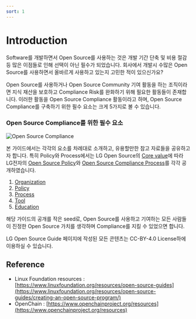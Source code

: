 ```yaml
---
sort: 1
---
```


# Introduction

Software를 개발하면서 Open Source를 사용하는 것은 개발 기간 단축 및 비용 절감 등 많은 이점들로 인해 선택이 아닌 필수가 되었습니다. 회사에서 개발시 수많은 Open Source를 사용하면서 올바르게 사용하고 있는지 고민한 적이 있으신가요?

Open Source를 사용하거나 Open Source Community 기여 활동을 하는 조직이라면 지식 재산을 보호하고 Compliance Risk를 완화하기 위해 필요한 활동들이 존재합니다. 이러한 활동을 Open Source Compliance 활동이라고 하며, Open Source Compliance를 구축하기 위한 필수 요소는 크게 5가지로 볼 수 있습니다.

### Open Source Compliance를 위한 필수 요소

![Open Source Compliance](../../assets/docs/introduction.png "Open Source Compliance를 위한 필수 요소")

본 가이드에서는 각각의 요소를 차례대로 소개하고, 유용할만한 참고 자료들을 공유하고자 합니다. 특히 Policy와 Process에서는 LG Open Source의 [Core value](https://lge-oss.github.io/about/)에 따라 LG전자의 [Open Source Policy](../policy/osc_policy.md)와 [Open Source Compliance Process](../process/osc_process/README.md)를 각각 공개하였습니다. 

1. [Organization](../organization/ospo.md)
2. [Policy](../policy/osc_policy.md)
3. [Process](../process/osc_process/README.md)
4. [Tool](../tool/osc_tool.md)
5. [Education](../education/osc_education.md)

 

해당 가이드의 공개를 작은 seed로, Open Source를 사용하고 기여하는 모든 사람들이 진정한 Open Source 가치를 생각하며 Compliance를 지킬 수 있었으면 합니다.


LG Open Source Guide 페이지에 작성된 모든 콘텐츠는 CC-BY-4.0 License하에 이용하실 수 있습니다.

## Reference

* Linux Foundation resources : [https://www.linuxfoundation.org/resources/open-source-guides](https://www.linuxfoundation.org/resources/open-source-guides/creating-an-open-source-program/)
* OpenChain : [https://www.openchainproject.org/resources](https://www.openchainproject.org/resources)

